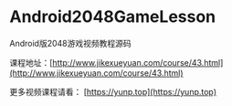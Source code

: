 Android2048GameLesson
=====================

Android版2048游戏视频教程源码

课程地址：[http://www.jikexueyuan.com/course/43.html](http://www.jikexueyuan.com/course/43.html)

更多视频课程请看： [https://yunp.top](https://yunp.top)
